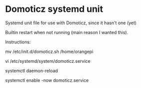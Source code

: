 # Domoticz systemd unit
Systemd unit file for use with Domoticz, since it hasn't one (yet)

Builtin restart when not running (main reason I wanted this).

Instructions:

mv /etc/init.d/domoticz.sh /home/orangepi

vi /etc/systemd/system/domoticz.service

systemctl daemon-reload

systemctl enable -now domoticz.service
